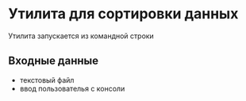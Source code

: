 # Утилита для сортировки данных

Утилита запускается из командной строки

## Входные данные
* текстовый файл
* ввод пользователья с консоли

